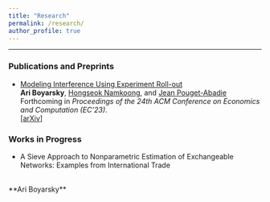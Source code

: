 ```yaml
---
title: "Research"
permalink: /research/
author_profile: true
---
```

---
### Publications and Preprints

* [Modeling Interference Using Experiment Roll-out](https://arxiv.org/abs/2305.10728)
  <br />
  **Ari Boyarsky**, [Hongseok Namkoong](https://hsnamkoong.github.io/), and [Jean Pouget-Abadie](https://jean.pouget-abadie.com/)
  <br />
  Forthcoming in *Proceedings of the 24th ACM Conference on Economics and Computation (EC'23)*.
  <br />
  [[arXiv](https://arxiv.org/abs/2305.10728)]

### Works in Progress

* A Sieve Approach to Nonparametric Estimation of Exchangeable Networks: Examples from International Trade
<br />
   **Ari Boyarsky**  
     <!-- <details><summary>Abstract</summary>
This paper considers the estimation and inference of nonparametric parameters of interest in a network model using the sieve extremum estimator. The main result is a central limit theorem for sieve extremum estimates that enables standard methods for inference of nonparametric parameters. The results rely on an assumption of exchangeability on the data generating process which in turn can be used to establish a conditional dependency graph to model the network interdependence. This varies from previous work on sieve extremum estimation that has only considered i.i.d. and weakly dependent data. The results in this paper justify the application of sieve estimation procedures to a wide range of network models. To illustrate this flexibility, I show how this method can be used to estimate infinite and finite-dimensional parameters in two models of international trade. I also show the equivalence of this setting to a generalization of psi-mixing developed for use in network models.</details> -->

<!-- * Adjusting Innovation: Firm-Level Responses to Trade Shocks.  
   Ari Boyarsky and [Suleyman Gozen](https://www.suleymangozen.com/home)  
     <details><summary>Abstract</summary>
Many studies document various effects of trade shocks on firm and industry-level outcomes that generate winners and losers. However, there is a diverse set of evidence on which forces, in particular, lead to failure and success stories. This paper aims to contribute to this discussion by investigating the adjustments in firm-level innovation strategy in response to trade shocks. We plan to measure the firm adjustments in i) quality upgrading, ii) patenting activities, iii) process and product innovation, and iv) inventor composition. We aim to use large-scale patent data from the USPTO to investigate these adjustments using patent text-mining techniques. We decompose the total effect of trade shocks on the firm-level adjustments into four main underlying channels: 1) Direct effects at the exposed firms, 2) Indirect effects on other firms, which are captured through the network of patent citations, 3) Within and across industry reallocation effects, which are captured through inventor mobility, 4) Demand effects to capture the general equilibrium forces. This decomposition aims to answer the following questions: In high trade exposure industries, do we observe quality upgrading from productive firms that try to adapt to the changing business environment? Do we see large reallocation within and across industries with varying trade exposures? Can we quantify static loss (such as an increase in unemployment and decline in investment) but dynamic gain (such as quality upgrading and human capital reallocation) in industries with differential trade exposures? Thereby investigating how heterogeneity in firm-level responses to trade shocks may inform the trade policy decisions.</details> -->

<!-- * Robust Propensity Score Estimation and the Overlap Condition
   **Ari Boyarsky**   -->

<!--  <details><summary>Abstract</summary>
A large body of research in the social and physical sciences is concerned with the estimation of causal effects in observational studies. These analyses often employ propensity score matching methods to recover these parameters. Unfortunately, this methodology relies on strong assumptions on the support of the propensity score that are not always satisfied. This paper attempts to provide a rigorous analysis and assessment of the propensity score overlap condition. To this end, I introduce the support vector machine (SVM) as a powerful statistical approach to estimate propensity scores and assess the overlap assumption. I use simulated data to show the comparative advantage of this methodology relative to previous methods especially in the case where there is a nonlinear determination of treatment. Finally, I illustrate how to apply this methodology using the commonly studied LaLonde (1986) experimental and non-experimental data sets.</details> -->
